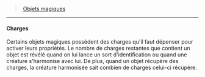﻿---
!GenericItem
Id: magicitems_hd.md#charges
ParentLink: magicitems_hd.md#objets-magiques
Name: Charges
ParentName: Objets magiques
NameLevel: 4
Attributes:
  Name: Charges
  Markdown: >+
    #### <!--Name-->Charges<!--/Name-->


    Certains objets magiques possèdent des charges qu'il faut dépenser pour activer leurs propriétés. Le nombre de charges restantes que contient un objet est révélé quand on lui lance un sort d'identification ou quand une créature s'harmonise avec lui. De plus, quand un objet récupère des charges, la créature harmonisée sait combien de charges celui-ci récupère.

AttributesDictionary: >+
  Name: Charges

  Markdown: >+

    #### <!--Name-->Charges<!--/Name-->





    Certains objets magiques possèdent des charges qu'il faut dépenser pour activer leurs propriétés. Le nombre de charges restantes que contient un objet est révélé quand on lui lance un sort d'identification ou quand une créature s'harmonise avec lui. De plus, quand un objet récupère des charges, la créature harmonisée sait combien de charges celui-ci récupère.



---
> [Objets magiques](hd_magicitems.md)

---

#### Charges

Certains objets magiques possèdent des charges qu'il faut dépenser pour activer leurs propriétés. Le nombre de charges restantes que contient un objet est révélé quand on lui lance un sort d'identification ou quand une créature s'harmonise avec lui. De plus, quand un objet récupère des charges, la créature harmonisée sait combien de charges celui-ci récupère.


